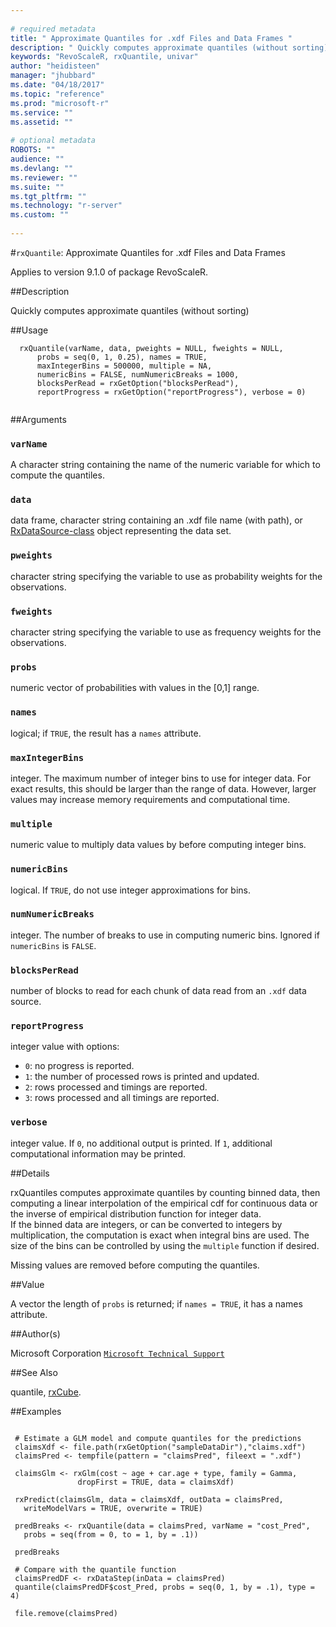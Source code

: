 ```yaml
--- 
 
# required metadata 
title: " Approximate Quantiles for .xdf Files and Data Frames " 
description: " Quickly computes approximate quantiles (without sorting) " 
keywords: "RevoScaleR, rxQuantile, univar" 
author: "heidisteen" 
manager: "jhubbard" 
ms.date: "04/18/2017" 
ms.topic: "reference" 
ms.prod: "microsoft-r" 
ms.service: "" 
ms.assetid: "" 
 
# optional metadata 
ROBOTS: "" 
audience: "" 
ms.devlang: "" 
ms.reviewer: "" 
ms.suite: "" 
ms.tgt_pltfrm: "" 
ms.technology: "r-server" 
ms.custom: "" 
 
--- 
```

 
 
 #`rxQuantile`:  Approximate Quantiles for .xdf Files and Data Frames 

 Applies to version 9.1.0 of package RevoScaleR.
 
 ##Description
 
Quickly computes approximate quantiles (without sorting)
 
 
 ##Usage

```   
  rxQuantile(varName, data, pweights = NULL, fweights = NULL,
      probs = seq(0, 1, 0.25), names = TRUE,
      maxIntegerBins = 500000, multiple = NA, 
      numericBins = FALSE, numNumericBreaks = 1000,
      blocksPerRead = rxGetOption("blocksPerRead"),
      reportProgress = rxGetOption("reportProgress"), verbose = 0) 
 
```
 
 
 ##Arguments

   
    
 ### `varName`
  A character string containing the name of the numeric variable for which to compute the quantiles.  
  
    
 ### `data`
  data frame, character string containing an .xdf file name (with path), or  [RxDataSource-class](rxdatasource-class.md) object representing the data set.  
  
  
    
 ### `pweights`
  character string specifying the variable to use as probability weights for the observations.  
  
  
    
 ### `fweights`
  character string specifying the variable to use as frequency weights for the observations.  
  
  
    
 ### `probs`
  numeric vector of probabilities with values in the [0,1] range.  
  
    
 ### `names`
  logical; if `TRUE`, the result has a `names` attribute.   
  
  
    
 ### `maxIntegerBins`
  integer. The maximum number of integer bins to use for integer data.  For exact results, this should be larger than the range of data.   However, larger values may increase memory requirements and computational time.  
  
    
 ### `multiple`
  numeric value to multiply data values by before computing integer bins.  
  
    
 ### `numericBins`
  logical. If `TRUE`, do not use integer approximations for bins.  
  
  
    
 ### `numNumericBreaks`
  integer.  The number of breaks to use in computing numeric bins. Ignored if `numericBins` is `FALSE`.  
  
  
    
 ### `blocksPerRead`
  number of blocks to read for each chunk of data read from an `.xdf` data source.  
  
  
    
 ### `reportProgress`
  integer value with options:  
*   `0`: no progress is reported. 
*   `1`: the number of processed rows is printed and updated. 
*   `2`: rows processed and timings are reported. 
*   `3`: rows processed and all timings are reported. 
  
  
  
    
 ### `verbose`
 integer value. If `0`, no additional output is printed.  If `1`, additional computational information may be printed.            
  
  
 
 
 ##Details
 
rxQuantiles computes approximate quantiles by counting binned data, then
computing a linear interpolation of the empirical cdf for continuous data
or the inverse of empirical distribution function for integer data.  
If the binned data are integers, or can be converted to integers by multiplication,
the computation is exact when integral bins are used.
The size of the bins can be controlled by using the `multiple` function if desired.

Missing values are removed before computing the quantiles.
 
 
 ##Value
 
A vector the length of `probs` is returned; if `names = TRUE`, it has a names attribute. 
 
 ##Author(s)
 
Microsoft Corporation [`Microsoft Technical Support`](https://go.microsoft.com/fwlink/?LinkID=698556&clcid=0x409)

 
 
 
 ##See Also
 
quantile,
[rxCube](rxcube.md).
   
 ##Examples

 ```
   
  # Estimate a GLM model and compute quantiles for the predictions
  claimsXdf <- file.path(rxGetOption("sampleDataDir"),"claims.xdf")
  claimsPred <- tempfile(pattern = "claimsPred", fileext = ".xdf")
  
  claimsGlm <- rxGlm(cost ~ age + car.age + type, family = Gamma,
   			    dropFirst = TRUE, data = claimsXdf)
  
  rxPredict(claimsGlm, data = claimsXdf, outData = claimsPred,
  	writeModelVars = TRUE, overwrite = TRUE)
  
  predBreaks <- rxQuantile(data = claimsPred, varName = "cost_Pred",
  	probs = seq(from = 0, to = 1, by = .1))
  	
  predBreaks
  
  # Compare with the quantile function
  claimsPredDF <- rxDataStep(inData = claimsPred)
  quantile(claimsPredDF$cost_Pred, probs = seq(0, 1, by = .1), type = 4)
  
  file.remove(claimsPred)
 
```
 
 
 
